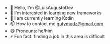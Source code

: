 - 👋 Hello, I'm @LuisAugustoDev
- 👀 I'm interested in learning new frameworks
- 🌱 I am currently learning Kotlin
- 📫 How to contact me gutymodz@gmail.com
- 😄 Pronouns: he/him
- ⚡ Fun fact: finding a job in this area is difficult

